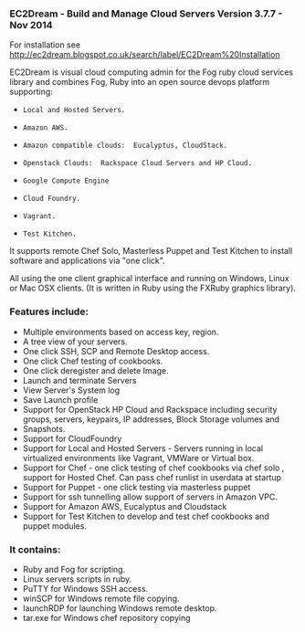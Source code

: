 ### EC2Dream - Build and Manage Cloud Servers Version 3.7.7 -  Nov 2014

For installation see http://ec2dream.blogspot.co.uk/search/label/EC2Dream%20Installation

EC2Dream is visual cloud computing admin for the Fog ruby cloud services library and combines Fog, Ruby into an open source devops platform supporting:
*     Local and Hosted Servers.
*     Amazon AWS.
*     Amazon compatible clouds:  Eucalyptus, CloudStack.
*     Openstack Clouds:  Rackspace Cloud Servers and HP Cloud.
*     Google Compute Engine
*     Cloud Foundry.
*     Vagrant.
*     Test Kitchen.

It supports remote Chef Solo, Masterless Puppet and Test Kitchen to install software and applications via "one click".


All using the one client graphical interface and running on Windows, Linux or Mac OSX clients.
(It is written in Ruby using the FXRuby graphics library).

### Features include:
*   Multiple environments based on access key, region.
*   A tree view of your servers.
*   One click SSH, SCP and Remote Desktop access.
*   One click Chef testing of cookbooks.
*   One click deregister and delete Image.
*   Launch and terminate Servers
*   View Server's System log
*   Save Launch profile
*   Support for OpenStack HP Cloud and Rackspace including security groups, servers, keypairs, IP addresses, Block Storage volumes and
*   Snapshots.
*   Support for CloudFoundry
*   Support for Local and Hosted Servers -  Servers running in local virtualized environments like Vagrant, VMWare or Virtual box.
*   Support for Chef - one click testing of chef cookbooks via chef solo , support for Hosted Chef. Can pass chef runlist in userdata at startup
*   Support for Puppet - one click testing  via masterless puppet
*   Support for ssh tunnelling allow support of servers in Amazon VPC.
*   Support for Amazon AWS, Eucalyptus and Cloudstack
*   Support for Test Kitchen to develop and test chef cookbooks and puppet modules.

### It contains:
*   Ruby and Fog for scripting.
*   Linux servers scripts in ruby.
*   PuTTY for Windows SSH access.
*   winSCP for Windows remote file copying.
*   launchRDP for launching Windows remote desktop.
*   tar.exe for Windows chef repository copying


